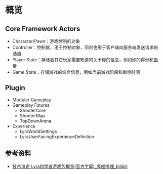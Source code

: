 # 概览

## Core Framework Actors

* Character/Pawn：游戏控制的对象
* Controller：控制器，用于控制对象，同时也用于客户端向服务端发送请求的通道
* Player State：存储着其它玩家需要知道的关于你的信息，例如你的得分和血量
* Game State：存储游戏的综合信息，例如当前游戏阶段和剩余时间

## Plugin

* Moduler Gameplay
* Gameplay Futures
  * ShooterCore
  * ShooterMap
  * TopDownArena
* Experience
  * LyraWorldSettings
  * LyraUserFacingExperienceDefinition



## 参考资料

* [技术演讲 Lyra初学者游戏包概览(官方字幕)_哔哩哔哩_bilibili](https://www.bilibili.com/video/BV16B4y197Zy)